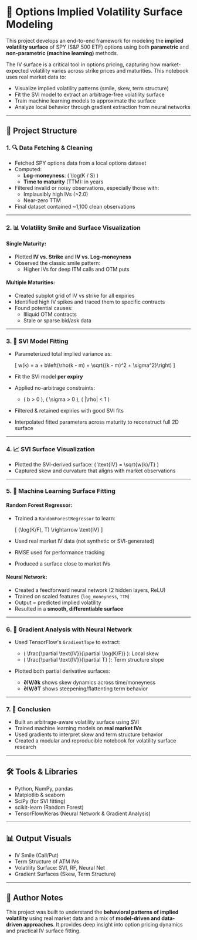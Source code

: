 # 🧠 Options Implied Volatility Surface Modeling

This project develops an end-to-end framework for modeling the **implied volatility surface** of SPY (S&P 500 ETF) options using both **parametric** and **non-parametric (machine learning)** methods.

The IV surface is a critical tool in options pricing, capturing how market-expected volatility varies across strike prices and maturities. This notebook uses real market data to:

- Visualize implied volatility patterns (smile, skew, term structure)
- Fit the SVI model to extract an arbitrage-free volatility surface
- Train machine learning models to approximate the surface
- Analyze local behavior through gradient extraction from neural networks

---

## 📁 Project Structure

### 1. 🔍 **Data Fetching & Cleaning**

- Fetched SPY options data from a local options dataset
- Computed:
  - **Log-moneyness**: \( \log(K / S) \)
  - **Time to maturity** (TTM): in years
- Filtered invalid or noisy observations, especially those with:
  - Implausibly high IVs (>2.0)
  - Near-zero TTM
- Final dataset contained ~1,100 clean observations

---

### 2. 📊 **Volatility Smile and Surface Visualization**

#### Single Maturity:
- Plotted **IV vs. Strike** and **IV vs. Log-moneyness**
- Observed the classic smile pattern:
  - Higher IVs for deep ITM calls and OTM puts

#### Multiple Maturities:
- Created subplot grid of IV vs strike for all expiries
- Identified high IV spikes and traced them to specific contracts
- Found potential causes:
  - Illiquid OTM contracts
  - Stale or sparse bid/ask data

---

### 3. 🔺 **SVI Model Fitting**

- Parameterized total implied variance as:

  \[
  w(k) = a + b\left(\rho(k - m) + \sqrt{(k - m)^2 + \sigma^2}\right)
  \]

- Fit the SVI model **per expiry**
- Applied no-arbitrage constraints:
  - \( b > 0 \), \( \sigma > 0 \), \( |\rho| < 1 \)
- Filtered & retained expiries with good SVI fits
- Interpolated fitted parameters across maturity to reconstruct full 2D surface

---

### 4. 📈 **SVI Surface Visualization**

- Plotted the SVI-derived surface: \( \text{IV} = \sqrt{w(k)/T} \)
- Captured skew and curvature that aligns with market observations

---

### 5. 🤖 **Machine Learning Surface Fitting**

#### Random Forest Regressor:
- Trained a `RandomForestRegressor` to learn:

  \[
  (\log(K/F), T) \rightarrow \text{IV}
  \]

- Used real market IV data (not synthetic or SVI-generated)
- RMSE used for performance tracking
- Produced a surface close to market IVs

#### Neural Network:
- Created a feedforward neural network (2 hidden layers, ReLU)
- Trained on scaled features (`log_moneyness`, `TTM`)
- Output = predicted implied volatility
- Resulted in a **smooth, differentiable surface**

---

### 6. 🧮 **Gradient Analysis with Neural Network**

- Used TensorFlow's `GradientTape` to extract:

  - \( \frac{\partial \text{IV}}{\partial \log(K/F)} \): Local skew
  - \( \frac{\partial \text{IV}}{\partial T} \): Term structure slope

- Plotted both partial derivative surfaces:
  - **∂IV/∂k** shows skew dynamics across time/moneyness
  - **∂IV/∂T** shows steepening/flattenting term behavior

---

### 7. 📌 Conclusion

- Built an arbitrage-aware volatility surface using SVI
- Trained machine learning models on **real market IVs**
- Used gradients to interpret skew and term structure behavior
- Created a modular and reproducible notebook for volatility surface research

---

## 🛠 Tools & Libraries

- Python, NumPy, pandas
- Matplotlib & seaborn
- SciPy (for SVI fitting)
- scikit-learn (Random Forest)
- TensorFlow/Keras (Neural Network & Gradient Analysis)

---

## 📊 Output Visuals

- IV Smile (Call/Put)
- Term Structure of ATM IVs
- Volatility Surface: SVI, RF, Neural Net
- Gradient Surfaces (Skew, Term Structure)

---

## 🧾 Author Notes

This project was built to understand the **behavioral patterns of implied volatility** using real market data and a mix of **model-driven and data-driven approaches**. It provides deep insight into option pricing dynamics and practical IV surface fitting.
